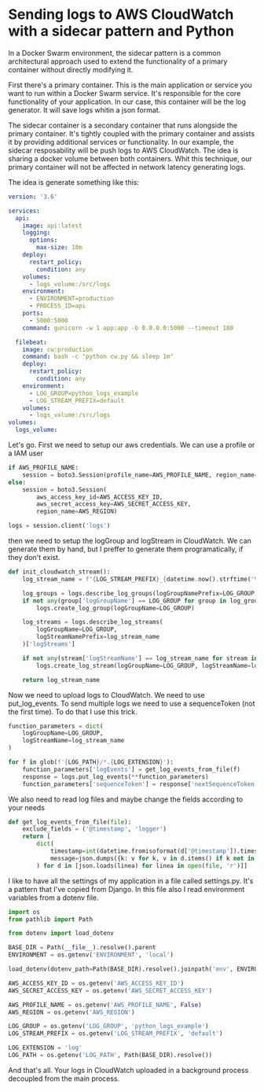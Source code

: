 # Sending logs to AWS CloudWatch with a sidecar pattern and Python

In a Docker Swarm environment, the sidecar pattern is a common architectural approach used to extend the functionality of a primary container without directly modifying it.

First there's a primary container. This is the main application or service you want to run within a Docker Swarm 
service. It's responsible for the core functionality of your application. In our case, this container will be the 
log generator. It will save logs whitin a json format.

The sidecar container is a secondary container that runs alongside the primary container. It's tightly coupled with 
the primary container and assists it by providing additional services or functionality. In our example, the sidecar 
resposability will be push logs to AWS CloudWatch. The idea is sharing a docker volume between both containers. Whit 
this technique, our primary container will not be affected in network latency generating logs.

The idea is generate something like this:

```yaml
version: '3.6'

services:
  api:
    image: api:latest
    logging:
      options:
        max-size: 10m
    deploy:
      restart_policy:
        condition: any
    volumes:
      - logs_volume:/src/logs
    environment:
      - ENVIRONMENT=production
      - PROCESS_ID=api
    ports:
      - 5000:5000
    command: gunicorn -w 1 app:app -b 0.0.0.0:5000 --timeout 180

  filebeat:
    image: cw:production
    command: bash -c "python cw.py && sleep 1m"
    deploy:
      restart_policy:
        condition: any
    environment:
      - LOG_GROUP=python_logs_example
      - LOG_STREAM_PREFIX=default
    volumes:
      - logs_volume:/src/logs
volumes:
  logs_volume:
```
Let's go. First we need to setup our aws credentials. We can use a profile or a IAM user

```python
if AWS_PROFILE_NAME:
    session = boto3.Session(profile_name=AWS_PROFILE_NAME, region_name=AWS_REGION)
else:
    session = boto3.Session(
        aws_access_key_id=AWS_ACCESS_KEY_ID,
        aws_secret_access_key=AWS_SECRET_ACCESS_KEY,
        region_name=AWS_REGION)

logs = session.client('logs')
```

then we need to setup the logGroup and logStream in CloudWatch. We can generate them by hand, but I preffer to 
generate them programatically, if they don't exist.


```python
def init_cloudwatch_stream():
    log_stream_name = f"{LOG_STREAM_PREFIX}_{datetime.now().strftime('%Y%m%d')}"

    log_groups = logs.describe_log_groups(logGroupNamePrefix=LOG_GROUP)['logGroups']
    if not any(group['logGroupName'] == LOG_GROUP for group in log_groups):
        logs.create_log_group(logGroupName=LOG_GROUP)

    log_streams = logs.describe_log_streams(
        logGroupName=LOG_GROUP,
        logStreamNamePrefix=log_stream_name
    )['logStreams']

    if not any(stream['logStreamName'] == log_stream_name for stream in log_streams):
        logs.create_log_stream(logGroupName=LOG_GROUP, logStreamName=log_stream_name)

    return log_stream_name
```

Now we need to upload logs to CloudWatch. We need to use put_log_events. To send multiple logs we need to use a 
sequenceToken (not the first time). To do that I use this trick.
```python
function_parameters = dict(
    logGroupName=LOG_GROUP,
    logStreamName=log_stream_name
)

for f in glob(f'{LOG_PATH}/*.{LOG_EXTENSION}'):
    function_parameters['logEvents'] = get_log_events_from_file(f)
    response = logs.put_log_events(**function_parameters)
    function_parameters['sequenceToken'] = response['nextSequenceToken']
```

We also need to read log files and maybe change the fields according to your needs

```python
def get_log_events_from_file(file):
    exclude_fields = ('@timestamp', 'logger')
    return [
        dict(
            timestamp=int(datetime.fromisoformat(d['@timestamp']).timestamp() * 1000),
            message=json.dumps({k: v for k, v in d.items() if k not in exclude_fields})
        ) for d in [json.loads(linea) for linea in open(file, 'r')]]
```

I like to have all the settings of my application in a file called settings.py. It's a pattern that I've copied from 
Django. In this file also I read environment variables from a dotenv file.

```python
import os
from pathlib import Path

from dotenv import load_dotenv

BASE_DIR = Path(__file__).resolve().parent
ENVIRONMENT = os.getenv('ENVIRONMENT', 'local')

load_dotenv(dotenv_path=Path(BASE_DIR).resolve().joinpath('env', ENVIRONMENT, '.env'))

AWS_ACCESS_KEY_ID = os.getenv('AWS_ACCESS_KEY_ID')
AWS_SECRET_ACCESS_KEY = os.getenv('AWS_SECRET_ACCESS_KEY')

AWS_PROFILE_NAME = os.getenv('AWS_PROFILE_NAME', False)
AWS_REGION = os.getenv('AWS_REGION')

LOG_GROUP = os.getenv('LOG_GROUP', 'python_logs_example')
LOG_STREAM_PREFIX = os.getenv('LOG_STREAM_PREFIX', 'default')

LOG_EXTENSION = 'log'
LOG_PATH = os.getenv('LOG_PATH', Path(BASE_DIR).resolve())
```

And that's all. Your logs in CloudWatch uploaded in a background process decoupled from the main process.
